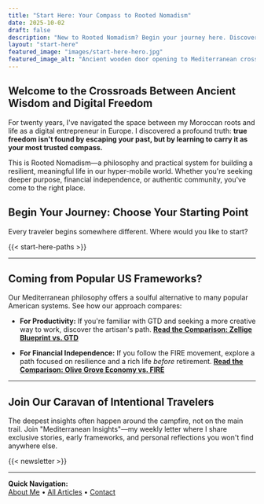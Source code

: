```yaml
---
title: "Start Here: Your Compass to Rooted Nomadism"
date: 2025-10-02
draft: false
description: "New to Rooted Nomadism? Begin your journey here. Discover how to blend ancestral wisdom with modern freedom by choosing the path that resonates most with you."
layout: "start-here"
featured_image: "images/start-here-hero.jpg"
featured_image_alt: "Ancient wooden door opening to Mediterranean crossroads - one path to olive groves (roots), another to the sea (freedom) - symbolizing the start of your Rooted Nomad journey"
---
```


## Welcome to the Crossroads Between Ancient Wisdom and Digital Freedom

For twenty years, I've navigated the space between my Moroccan roots and life as a digital entrepreneur in Europe. I discovered a profound truth: **true freedom isn't found by escaping your past, but by learning to carry it as your most trusted compass.**

This is Rooted Nomadism—a philosophy and practical system for building a resilient, meaningful life in our hyper-mobile world. Whether you're seeking deeper purpose, financial independence, or authentic community, you've come to the right place.

## Begin Your Journey: Choose Your Starting Point

Every traveler begins somewhere different. Where would you like to start?

{{< start-here-paths >}}

---

## Coming from Popular US Frameworks?

Our Mediterranean philosophy offers a soulful alternative to many popular American systems. See how our approach compares:

- **For Productivity:** If you're familiar with GTD and seeking a more creative way to work, discover the artisan's path.
  **[Read the Comparison: Zellige Blueprint vs. GTD](/work-productivity/zellige-blueprint-vs-gtd/)**

- **For Financial Independence:** If you follow the FIRE movement, explore a path focused on resilience and a rich life *before* retirement.
  **[Read the Comparison: Olive Grove Economy vs. FIRE](/money-freedom/olive-grove-economy-vs-fire/)**
---

## Join Our Caravan of Intentional Travelers

The deepest insights often happen around the campfire, not on the main trail. Join "Mediterranean Insights"—my weekly letter where I share exclusive stories, early frameworks, and personal reflections you won't find anywhere else.

{{< newsletter >}}

---

**Quick Navigation:**  
[About Me](/stories-wisdom/olive-trees-and-algorithms/) • [All Articles](/archives/) • [Contact](/contact/)